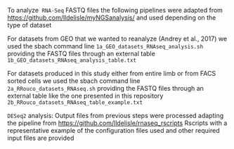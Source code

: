To analyze` RNA-Seq` FASTQ files the following pipelines were adapted from https://github.com/lldelisle/myNGSanalysis/ and used depending on the type of dataset

For datasets from GEO that we wanted to reanalyze (Andrey et al., 2017) we used the sbach command line `1a_GEO_datasets_RNAseq_analysis.sh` providing the FASTQ files through an external table `1b_GEO_datasets_RNAseq_analysis_table.txt`

For datasets produced in this study either from entire limb or from FACS sorted cells we used the sbach command line `2a_RRouco_datasets_RNAseq.sh` providing the FASTQ files through an external table like the one presented in this repository `2b_RRouco_datasets_RNAseq_table_example.txt`

`DESeq2` analysis:
Output files from previous steps were processed adapting the pipeline from https://github.com/lldelisle/rnaseq_rscripts
Rscripts with a representative example of the configuration files used and other required input files are provided